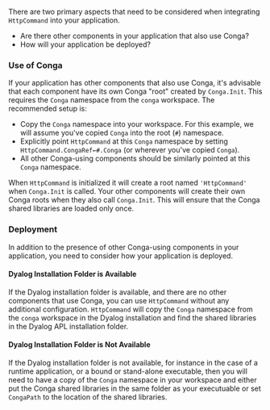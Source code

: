 There are two primary aspects that need to be considered when integrating `HttpCommand` into your application.

* Are there other components in your application that also use Conga?
* How will your application be deployed? 

### Use of Conga
If your application has other components that also use Conga, it's advisable that each component have its own Conga "root" created by `Conga.Init`. This requires the `Conga` namespace from the `conga` workspace. The recommended setup is:

* Copy the `Conga` namespace into your workspace. For this example, we will assume you've copied `Conga` into the root (`#`) namespace.
* Explicitly point `HttpCommand` at this `Conga` namespace by setting `HttpCommand.CongaRef←#.Conga` (or wherever you've copied `Conga`).
* All other Conga-using components should be similarly pointed at this `Conga` namespace.

When `HttpCommand` is initialized it will create a root named `'HttpCommand'` when `Conga.Init` is called. Your other components will create their own Conga roots when they also call `Conga.Init`. This will ensure that the Conga shared libraries are loaded only once.

### Deployment
In addition to the presence of other Conga-using components in your application, you need to consider how your application is deployed.  
#### Dyalog Installation Folder is Available
If the Dyalog installation folder is available, and there are no other components that use Conga, you can use `HttpCommand` without any additional configuration. `HttpCommand` will copy the `Conga` namespace from the `conga` workspace in the Dyalog installation and find the shared libraries in the Dyalog APL installation folder.

#### Dyalog Installation Folder is Not Available
If the Dyalog installation folder is not available, for instance in the case of a runtime application, or a bound or stand-alone executable, then you will need to have a copy of the `Conga` namespace in your workspace and either put the Conga shared libraries in the same folder as your executuable or set `CongaPath` to the location of the shared libraries. 